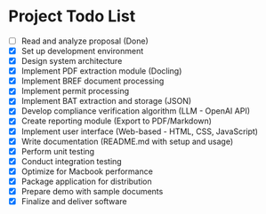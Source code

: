 # Project Todo List

- [ ] Read and analyze proposal (Done)
- [x] Set up development environment
- [x] Design system architecture
- [x] Implement PDF extraction module (Docling)
- [x] Implement BREF document processing
- [x] Implement permit processing
- [x] Implement BAT extraction and storage (JSON)
- [x] Develop compliance verification algorithm (LLM - OpenAI API)
- [x] Create reporting module (Export to PDF/Markdown)
- [x] Implement user interface (Web-based - HTML, CSS, JavaScript)
- [x] Write documentation (README.md with setup and usage)
- [x] Perform unit testing
- [x] Conduct integration testing
- [x] Optimize for Macbook performance
- [x] Package application for distribution
- [x] Prepare demo with sample documents
- [x] Finalize and deliver software
